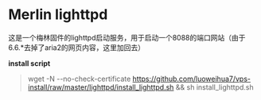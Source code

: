 # Merlin lighttpd

这是一个梅林固件的lighttpd启动服务，用于启动一个8088的端口网站（由于6.6.*去掉了aria2的网页内容，这里加回去）

**install script**
> wget -N --no-check-certificate https://github.com/luoweihua7/vps-install/raw/master/lighttpd/install_lighttpd.sh && sh install_lighttpd.sh
